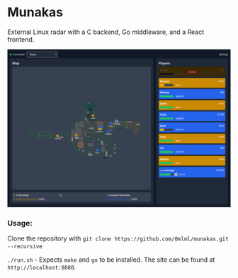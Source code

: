 # Munakas

External Linux radar with a C backend, Go middleware, and a React frontend.

![image](.github/ui-screenshot.png)

### Usage:
Clone the repository with `git clone https://github.com/0mlml/munakas.git --recursive`

`./run.sh` - Expects `make` and `go` to be installed. The site can be found at `http://localhost:8080`. 
